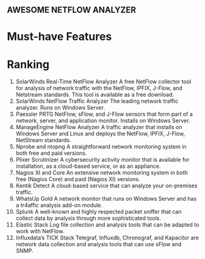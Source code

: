 AWESOME NETFLOW ANALYZER
---
# Must-have Features

# Ranking 
1. SolarWinds Real-Time NetFlow Analyzer
A free NetFlow collector tool for analysis of network traffic with the NetFlow, IPFIX, J-Flow, and Netstream standards. This tool is available as a free download.
2. SolarWinds NetFlow Traffic Analyzer
The leading network traffic analyzer. Runs on Windows Server.
3. Paessler PRTG 
NetFlow, sFlow, and J-Flow sensors that form part of a network, server, and application monitor. 
Installs on Windows Server.
4. ManageEngine NetFlow Analyzer 
A traffic analyzer that installs on Windows Server and Linux and deploys the NetFlow, IPFIX, J-Flow, NetStream standards.
5. Nprobe and ntopng 
A straightforward network monitoring system in both free and paid versions.
6. Plixer Scrutinizer 
A cybersecurity activity monitor that is available for installation, as a cloud-based service, or as an appliance.
7. Nagios XI and Core 
An extensive network monitoring system in both free (Nagios Core) and paid (Nagios XI) versions.
8. Kentik Detect 
A cloud-based service that can analyze your on-premises traffic.
9. WhatsUp Gold 
A network monitor that runs on Windows Server and has a tr4affic analysis add-on module.
10. Splunk 
A well-known and highly respected packet sniffer that can collect data by analysis through more sophisticated tools.
11. Elastic Stack 
Log file collection and analysis tools that can be adapted to work with NetFlow.
12. Influxdata’s TICK Stack 
Telegraf, Influxdb, Chronograf, and Kapacitor are network data collection and analysis tools that can use sFlow and SNMP.
